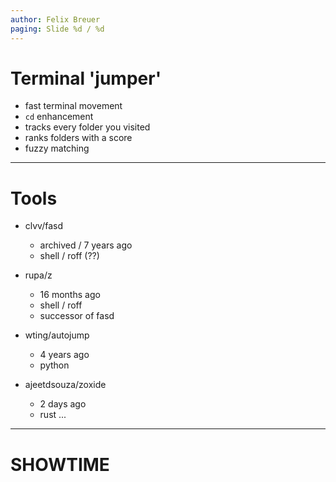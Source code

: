 ```yaml
---
author: Felix Breuer
paging: Slide %d / %d
---
```


# Terminal 'jumper'

* fast terminal movement
* `cd` enhancement
* tracks every folder you visited
* ranks folders with a score
* fuzzy matching

---

# Tools

* clvv/fasd
  * archived / 7 years ago
  * shell / roff (??)

* rupa/z
  * 16 months ago
  * shell / roff
  * successor of fasd

* wting/autojump
  * 4 years ago
  * python

* ajeetdsouza/zoxide
  * 2 days ago
  * rust ...

---

# SHOWTIME
